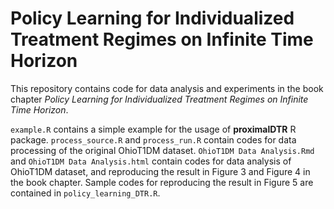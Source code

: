 # Policy Learning for Individualized Treatment Regimes on Infinite Time Horizon

This repository contains code for data analysis and experiments in the book chapter *Policy Learning for Individualized Treatment Regimes on Infinite Time Horizon*. 

```example.R``` contains a simple example for the usage of **proximalDTR** R package. ```process_source.R``` and ```process_run.R``` contain codes for data processing of the original OhioT1DM dataset. ```OhioT1DM Data Analysis.Rmd``` and ```OhioT1DM Data Analysis.html``` contain codes for data analysis of OhioT1DM dataset, and reproducing the result in Figure 3 and Figure 4 in the book chapter. Sample codes for reproducing the result in Figure 5 are contained in ```policy_learning_DTR.R```.
